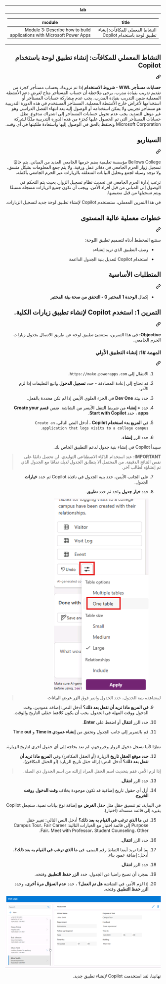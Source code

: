 <div class="Box-sc-g0xbh4-0 eoaCFS js-snippet-clipboard-copy-unpositioned undefined" data-hpc="true"><article class="markdown-body entry-content container-lg" itemprop="text"><markdown-accessiblity-table data-catalyst=""><table tabindex="0">
  <thead>
  <tr>
  <th>lab</th>
  </tr>
  </thead>
  <tbody>
  <tr>
  <td><div dir="rtl"><table>
  <thead>
  <tr>
  <th>title</th>
  <th>module</th>
  </tr>
  </thead>
  <tbody>
  <tr>
  <td><div dir="rtl">النشاط المعملي للمكافآت: إنشاء تطبيق لوحة باستخدام Copilot</div></td>
  <td><div dir="rtl">Module 3: Describe how to build applications with Microsoft Power Apps</div></td>
  </tr>
  </tbody>
</table>
</div></td>
  </tr>
  </tbody>
</table></markdown-accessiblity-table>

<div class="markdown-heading" dir="rtl"><h1 tabindex="-1" class="heading-element" dir="rtl">النشاط المعملي للمكافآت: إنشاء تطبيق لوحة باستخدام Copilot</h1><a id="user-content-النشاط-المعملي-للمكافآت-إنشاء-تطبيق-لوحة-باستخدام-copilot" class="anchor" aria-label="Permalink: النشاط المعملي للمكافآت: إنشاء تطبيق لوحة باستخدام Copilot" href="#النشاط-المعملي-للمكافآت-إنشاء-تطبيق-لوحة-باستخدام-copilot"><svg class="octicon octicon-link" viewBox="0 0 16 16" version="1.1" width="16" height="16" aria-hidden="true"><path d="m7.775 3.275 1.25-1.25a3.5 3.5 0 1 1 4.95 4.95l-2.5 2.5a3.5 3.5 0 0 1-4.95 0 .751.751 0 0 1 .018-1.042.751.751 0 0 1 1.042-.018 1.998 1.998 0 0 0 2.83 0l2.5-2.5a2.002 2.002 0 0 0-2.83-2.83l-1.25 1.25a.751.751 0 0 1-1.042-.018.751.751 0 0 1-.018-1.042Zm-4.69 9.64a1.998 1.998 0 0 0 2.83 0l1.25-1.25a.751.751 0 0 1 1.042.018.751.751 0 0 1 .018 1.042l-1.25 1.25a3.5 3.5 0 1 1-4.95-4.95l2.5-2.5a3.5 3.5 0 0 1 4.95 0 .751.751 0 0 1-.018 1.042.751.751 0 0 1-1.042.018 1.998 1.998 0 0 0-2.83 0l-2.5 2.5a1.998 1.998 0 0 0 0 2.83Z"></path></svg></a></div>
<p dir="rtl"><strong>حسابات مستأجر WWL - شروط الاستخدام</strong> إذا تم تزويدك بحساب مستأجر كجزء من تقديم تدريب بقيادة مدرب، يرجى ملاحظة أن حساب المستأجر متاح لغرض دعم الأنشطة المعملية ضمن التدريب بقيادة المدرب. يجب عدم مشاركة حسابات المستأجر أو استخدامها لأغراض خارج الأنشطة المعملية. المستأجر المستخدم في هذه الدورة التدريبية هو مستأجر تجريبي ولا يمكن استخدامه أو الوصول إليه بعد انتهاء الفصل الدراسي وهو غير مؤهل للتمديد. يجب عدم تحويل حسابات المستأجر إلى اشتراك مدفوع. تظل حسابات المستأجر التي تم الحصول عليها كجزء من هذه الدورة التدريبية ملكًا لشركة Microsoft Corporation ونحتفظ بالحق في الوصول إليها واستعادة ملكيتها في أي وقت.</p>
<div class="markdown-heading" dir="rtl"><h2 tabindex="-1" class="heading-element" dir="rtl">السيناريو</h2><a id="user-content-السيناريو" class="anchor" aria-label="Permalink: السيناريو" href="#السيناريو"><svg class="octicon octicon-link" viewBox="0 0 16 16" version="1.1" width="16" height="16" aria-hidden="true"><path d="m7.775 3.275 1.25-1.25a3.5 3.5 0 1 1 4.95 4.95l-2.5 2.5a3.5 3.5 0 0 1-4.95 0 .751.751 0 0 1 .018-1.042.751.751 0 0 1 1.042-.018 1.998 1.998 0 0 0 2.83 0l2.5-2.5a2.002 2.002 0 0 0-2.83-2.83l-1.25 1.25a.751.751 0 0 1-1.042-.018.751.751 0 0 1-.018-1.042Zm-4.69 9.64a1.998 1.998 0 0 0 2.83 0l1.25-1.25a.751.751 0 0 1 1.042.018.751.751 0 0 1 .018 1.042l-1.25 1.25a3.5 3.5 0 1 1-4.95-4.95l2.5-2.5a3.5 3.5 0 0 1 4.95 0 .751.751 0 0 1-.018 1.042.751.751 0 0 1-1.042.018 1.998 1.998 0 0 0-2.83 0l-2.5 2.5a1.998 1.998 0 0 0 0 2.83Z"></path></svg></a></div>
<p dir="rtl">Bellows College مؤسسة تعليمية يضم حرمها الجامعي العديد من المباني. يتم حاليًا تسجيل زوار الحرم الجامعي في دفاتر عمل ورقية. ولا يتم جمع المعلومات بشكل متسق، ولا توجد وسيلة لجمع وتحليل البيانات المتعلقة بالزيارات عبر الحرم الجامعي بأكمله.</p>
<p dir="rtl">ترغب إدارة الحرم الجامعي في تحديث نظام تسجيل الزوار، بحيث يتم التحكم في الوصول إلى المباني من قبل أفراد الأمن، ويجب أن تكون جميع الزيارات مسجلة مسبقًا ويتم تسجيلها من قبل مضيفيها.</p>
<p dir="rtl">في هذا التمرين المعملي، ستستخدم Copilot لإنشاء تطبيق لوحة جديد لتسجيل الزيارات.</p>
<div class="markdown-heading" dir="rtl"><h2 tabindex="-1" class="heading-element" dir="rtl">خطوات معملية عالية المستوى</h2><a id="user-content-خطوات-معملية-عالية-المستوى" class="anchor" aria-label="Permalink: خطوات معملية عالية المستوى" href="#خطوات-معملية-عالية-المستوى"><svg class="octicon octicon-link" viewBox="0 0 16 16" version="1.1" width="16" height="16" aria-hidden="true"><path d="m7.775 3.275 1.25-1.25a3.5 3.5 0 1 1 4.95 4.95l-2.5 2.5a3.5 3.5 0 0 1-4.95 0 .751.751 0 0 1 .018-1.042.751.751 0 0 1 1.042-.018 1.998 1.998 0 0 0 2.83 0l2.5-2.5a2.002 2.002 0 0 0-2.83-2.83l-1.25 1.25a.751.751 0 0 1-1.042-.018.751.751 0 0 1-.018-1.042Zm-4.69 9.64a1.998 1.998 0 0 0 2.83 0l1.25-1.25a.751.751 0 0 1 1.042.018.751.751 0 0 1 .018 1.042l-1.25 1.25a3.5 3.5 0 1 1-4.95-4.95l2.5-2.5a3.5 3.5 0 0 1 4.95 0 .751.751 0 0 1-.018 1.042.751.751 0 0 1-1.042.018 1.998 1.998 0 0 0-2.83 0l-2.5 2.5a1.998 1.998 0 0 0 0 2.83Z"></path></svg></a></div>
<p dir="rtl">سنتبع المخطط أدناه لتصميم تطبيق اللوحة:</p>
<ul dir="rtl">
<li>
<p dir="rtl">وصف التطبيق الذي تريد إنشاءه</p>
</li>
<li>
<p dir="rtl">استخدام Copilot لتعديل بنية الجدول الداعمة</p>
</li>
</ul>
<div class="markdown-heading" dir="rtl"><h2 tabindex="-1" class="heading-element" dir="rtl">المتطلبات الأساسية</h2><a id="user-content-المتطلبات-الأساسية" class="anchor" aria-label="Permalink: المتطلبات الأساسية" href="#المتطلبات-الأساسية"><svg class="octicon octicon-link" viewBox="0 0 16 16" version="1.1" width="16" height="16" aria-hidden="true"><path d="m7.775 3.275 1.25-1.25a3.5 3.5 0 1 1 4.95 4.95l-2.5 2.5a3.5 3.5 0 0 1-4.95 0 .751.751 0 0 1 .018-1.042.751.751 0 0 1 1.042-.018 1.998 1.998 0 0 0 2.83 0l2.5-2.5a2.002 2.002 0 0 0-2.83-2.83l-1.25 1.25a.751.751 0 0 1-1.042-.018.751.751 0 0 1-.018-1.042Zm-4.69 9.64a1.998 1.998 0 0 0 2.83 0l1.25-1.25a.751.751 0 0 1 1.042.018.751.751 0 0 1 .018 1.042l-1.25 1.25a3.5 3.5 0 1 1-4.95-4.95l2.5-2.5a3.5 3.5 0 0 1 4.95 0 .751.751 0 0 1-.018 1.042.751.751 0 0 1-1.042.018 1.998 1.998 0 0 0-2.83 0l-2.5 2.5a1.998 1.998 0 0 0 0 2.83Z"></path></svg></a></div>
<ul dir="rtl">
<li>إكمال <strong>الوحدة 1 المختبر 0 - التحقق من صحة بيئة المختبر</strong></li>
</ul>
<div class="markdown-heading" dir="rtl"><h2 tabindex="-1" class="heading-element" dir="rtl">التمرين 1: استخدم Copilot لإنشاء تطبيق زيارات الكلية.</h2><a id="user-content-التمرين-1-استخدم-copilot-لإنشاء-تطبيق-زيارات-الكلية" class="anchor" aria-label="Permalink: التمرين 1: استخدم Copilot لإنشاء تطبيق زيارات الكلية." href="#التمرين-1-استخدم-copilot-لإنشاء-تطبيق-زيارات-الكلية"><svg class="octicon octicon-link" viewBox="0 0 16 16" version="1.1" width="16" height="16" aria-hidden="true"><path d="m7.775 3.275 1.25-1.25a3.5 3.5 0 1 1 4.95 4.95l-2.5 2.5a3.5 3.5 0 0 1-4.95 0 .751.751 0 0 1 .018-1.042.751.751 0 0 1 1.042-.018 1.998 1.998 0 0 0 2.83 0l2.5-2.5a2.002 2.002 0 0 0-2.83-2.83l-1.25 1.25a.751.751 0 0 1-1.042-.018.751.751 0 0 1-.018-1.042Zm-4.69 9.64a1.998 1.998 0 0 0 2.83 0l1.25-1.25a.751.751 0 0 1 1.042.018.751.751 0 0 1 .018 1.042l-1.25 1.25a3.5 3.5 0 1 1-4.95-4.95l2.5-2.5a3.5 3.5 0 0 1 4.95 0 .751.751 0 0 1-.018 1.042.751.751 0 0 1-1.042.018 1.998 1.998 0 0 0-2.83 0l-2.5 2.5a1.998 1.998 0 0 0 0 2.83Z"></path></svg></a></div>
<p dir="rtl"><strong>Objective:</strong> في هذا التمرين، ستنشئ تطبيق لوحة عن طريق الاتصال بجدول زيارات الحرم الجامعي.</p>
<div class="markdown-heading" dir="rtl"><h3 tabindex="-1" class="heading-element" dir="rtl">المهمة #1: إنشاء التطبيق الأولي</h3><a id="user-content-المهمة-1-إنشاء-التطبيق-الأولي" class="anchor" aria-label="Permalink: المهمة #1: إنشاء التطبيق الأولي" href="#المهمة-1-إنشاء-التطبيق-الأولي"><svg class="octicon octicon-link" viewBox="0 0 16 16" version="1.1" width="16" height="16" aria-hidden="true"><path d="m7.775 3.275 1.25-1.25a3.5 3.5 0 1 1 4.95 4.95l-2.5 2.5a3.5 3.5 0 0 1-4.95 0 .751.751 0 0 1 .018-1.042.751.751 0 0 1 1.042-.018 1.998 1.998 0 0 0 2.83 0l2.5-2.5a2.002 2.002 0 0 0-2.83-2.83l-1.25 1.25a.751.751 0 0 1-1.042-.018.751.751 0 0 1-.018-1.042Zm-4.69 9.64a1.998 1.998 0 0 0 2.83 0l1.25-1.25a.751.751 0 0 1 1.042.018.751.751 0 0 1 .018 1.042l-1.25 1.25a3.5 3.5 0 1 1-4.95-4.95l2.5-2.5a3.5 3.5 0 0 1 4.95 0 .751.751 0 0 1-.018 1.042.751.751 0 0 1-1.042.018 1.998 1.998 0 0 0-2.83 0l-2.5 2.5a1.998 1.998 0 0 0 0 2.83Z"></path></svg></a></div>
<ol dir="rtl">
<li>
<p dir="rtl">الانتقال إلى <code>https://make.powerapps.com</code>.</p>
</li>
<li>
<p dir="rtl">قد تحتاج إلى إعادة المصادقة - حدد <strong>تسجيل الدخول</strong> واتبع التعليمات إذا لزم الأمر.</p>
</li>
<li>
<p dir="rtl">حدد بيئة <strong>Dev One</strong> في الجزء العلوي الأيمن إذا لم تكن محددة بالفعل.</p>
</li>
<li>
<p dir="rtl">حدد <strong>+ إنشاء</strong> من شريط التنقل الأيسر من الشاشة. ضمن <strong>قسم Create your apps</strong> ، حدد <strong>Start with Copilot</strong>.</p>
</li>
<li>
<p dir="rtl">في <strong>المربع بدء استخدام Copilot</strong> ، أدخل النص التالي. <code>Create an application that logs visits to a college campus</code>.</p>
</li>
<li>
<p dir="rtl">حدد الزر <strong>إنشاء</strong>.</p>
</li>
</ol>
<p dir="rtl">سيبدأ Copilot في إنشاء بنية جدول لدعم التطبيق الخاص بك.</p>
<blockquote>
<p dir="rtl"><strong>IMPORTANT:</strong> عند استخدام الذكاء الاصطناعي التوليدي، لن تحصل دائمًا على نفس النتائج الدقيقة. من المحتمل ألا يتطابق الجدول لديك تمامًا مع الجدول الذي تم إنشاؤه لطالب آخر.</p>
</blockquote>
<ol start="7" dir="rtl">
<li>
<p dir="rtl">على الجانب الأيمن، حدد بنية الجدول في نافذة Copilot ثم حدد <strong>خيارات</strong> الجدول.</p>
</li>
<li>
<p dir="rtl">حدد <strong>خيار جدول</strong> واحد ثم حدد <strong>تطبيق</strong>.</p>
<p dir="rtl"><a target="_blank" rel="noopener noreferrer" href="https://github.com/MicrosoftLearning/PL-900-Microsoft-Power-Platform-Fundamentals.ar-sa/blob/OLPRODLOC/Instructions/Labs/media/bonus-lab-tablestr.png"><img src="https://github.com/MicrosoftLearning/PL-900-Microsoft-Power-Platform-Fundamentals.ar-sa/blob/OLPRODLOC/Instructions/Labs/media/bonus-lab-tablestr.png" alt="لقطة شاشة لبنية الجدول التي تم إنشاؤها للتو" style="max-width: 100%;"></a></p>
</li>
</ol>
<blockquote>
<p dir="rtl">لمشاهدة بنية الجدول، حدد الجدول وانقر فوق <strong>الزر عرض البيانات</strong></p>
</blockquote>
<ol start="9" dir="rtl">
<li>
<p dir="rtl"><strong>في المربع ماذا تريد أن تفعل بعد ذلك؟</strong> أدخل النص: إضافة عمودين، وقت الدخول ووقت المهلة في الجدول. يجب أن يكون كلاهما حقلي التاريخ والوقت.</p>
</li>
<li>
<p dir="rtl">حدد الزر <strong>انتقال</strong> أو اضغط على <strong>Enter</strong>.</p>
</li>
<li>
<p dir="rtl">قم بالتمرير إلى جانب الجدول وتحقق من <strong>إنشاء عمودي Time in</strong> و Time <strong>out</strong> .</p>
</li>
</ol>
<p dir="rtl">نظرًا لأننا نسجل دخول الزوار وخروجهم، لم نعد بحاجة إلى أي حقول أخرى لتاريخ الزيارة.</p>
<ol start="12" dir="rtl">
<li><strong>حدد موقع الحقل تاريخ</strong> الزيارة (أو الحقل المكافئ) وفي <strong>المربع ماذا تريد أن تفعل بعد ذلك؟</strong> أدخل النص: إزالة حقل تاريخ الزيارة (أو الحقل المكافئ).</li>
</ol>
<blockquote>
<p dir="rtl">إذا لزم الأمر، فقم بتحديث اسم الحقل المراد إزالته من اسم الجدول ذي الصلة.</p>
</blockquote>
<ol start="13" dir="rtl">
<li>
<p dir="rtl">حدد الزر <strong>انتقال</strong>.</p>
</li>
<li>
<p dir="rtl">أزل أي حقول تاريخ إضافية قد تكون موجودة بخلاف <strong>وقت الدخول</strong> و<strong>وقت الخروج</strong>.</p>
</li>
</ol>
<p dir="rtl">في البداية، تم تنسيق حقل مثل حقل <strong>الغرض</strong> مع إضافة نوع بيانات نصية. سنجعل Copilot يغيره إلى قائمة منسدلة (اختيار).</p>
<ol start="15" dir="rtl">
<li>
<p dir="rtl">في <strong>ما الذي ترغب في القيام به بعد ذلك؟</strong> أدخل النص التالي: تغيير حقل Purpose إلى قائمة اختيار مع الخيارات التالية: Campus Tour، Fair Career Fair، Meet with Professor، Student Counseling، Other.</p>
</li>
<li>
<p dir="rtl">حدد الزر <strong>انتقال</strong>.</p>
</li>
<li>
<p dir="rtl">بما أننا نريد أيضا التقاط رقم المبنى، في <strong>ما الذي ترغب في القيام به بعد ذلك؟</strong>، أدخل: إضافة عمود بناء.</p>
</li>
<li>
<p dir="rtl">حدد الزر <strong>انتقال</strong>.</p>
</li>
<li>
<p dir="rtl">بمجرد أن تصبح راضيا عن الجدول، حدد <strong>الزر حفظ التطبيق</strong> وفتحه.</p>
</li>
<li>
<p dir="rtl">إذا لزم الأمر، في الشاشة <strong>هل تم العمل؟</strong> ، حدد <strong>عدم السؤال مرة أخرى</strong>، وحدد <strong>الزر حفظ التطبيق</strong> وفتحه.</p>
</li>
</ol>
<p dir="rtl"><a target="_blank" rel="noopener noreferrer" href="https://github.com/MicrosoftLearning/PL-900-Microsoft-Power-Platform-Fundamentals.ar-sa/blob/OLPRODLOC/Instructions/Labs/media/bonus-lab-copilot-02.png"><img src="https://github.com/MicrosoftLearning/PL-900-Microsoft-Power-Platform-Fundamentals.ar-sa/blob/OLPRODLOC/Instructions/Labs/media/bonus-lab-copilot-02.png" alt="لقطة شاشة للتطبيق الذي تم إنشاؤه للتو" style="max-width: 100%;"></a></p>
<p dir="rtl">تهانينا، لقد استخدمت Copilot لإنشاء تطبيق جديد.</p>
</article></div>
